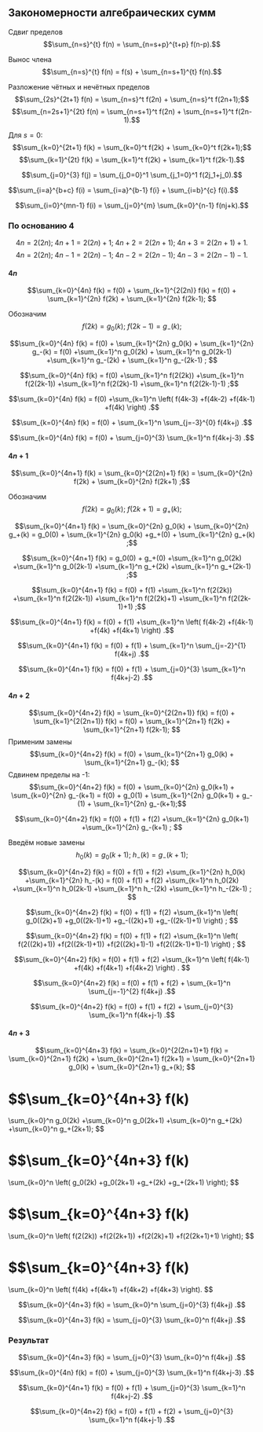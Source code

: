 ## Закономерности алгебраических сумм

Сдвиг пределов
$$\sum_{n=s}^{t} f(n) = \sum_{n=s+p}^{t+p} f(n-p).$$

Вынос члена
$$\sum_{n=s}^{t} f(n) = f(s) + \sum_{n=s+1}^{t} f(n).$$

Разложение чётных и нечётных пределов
$$\sum_{2s}^{2t+1} f(n) = \sum_{n=s}^t f(2n) + \sum_{n=s}^t f(2n+1);$$
$$\sum_{n=2s+1}^{2t} f(n) = \sum_{n=s+1}^t f(2n) + \sum_{n=s+1}^t f(2n-1).$$

Для $s=0$:
$$\sum_{k=0}^{2t+1} f(k) = \sum_{k=0}^t f(2k) + \sum_{k=0}^t f(2k+1);$$
$$\sum_{k=1}^{2t}   f(k) = \sum_{k=1}^t f(2k) + \sum_{k=1}^t f(2k-1).$$


$$\sum_{j=0}^{3} f(j) = \sum_{j_0=0}^1 \sum_{j_1=0}^1 f(2j_1+j_0).$$

$$\sum_{i=a}^{b+c} f(i) = \sum_{i=a}^{b-1} f(i} + \sum_{i=b}^{c} f(i).$$

$$\sum_{i=0}^{mn-1} f(i) = \sum_{j=0}^{m} \sum_{k=0}^{n-1} f(nj+k).$$


### По основанию 4

$$4n = 2(2n);\; 4n+1 = 2(2n) + 1;\; 4n+2 = 2(2n+1);\; 4n+3 = 2(2n+1) + 1.$$
$$4n = 2(2n);\; 4n-1 = 2(2n) - 1;\; 4n-2 = 2(2n-1);\; 4n-3 = 2(2n-1) - 1.$$

#### $4n$

$$\sum_{k=0}^{4n} f(k) 
= f(0) + \sum_{k=1}^{2(2n)} f(k)
= f(0) + \sum_{k=1}^{2n} f(2k) + \sum_{k=1}^{2n} f(2k-1);
$$

Обозначим
$$f(2k) = g_0(k);\ f(2k-1) = g_-(k);$$

$$\sum_{k=0}^{4n} f(k) 
= f(0) + \sum_{k=1}^{2n} g_0(k) + \sum_{k=1}^{2n} g_-(k)
= f(0) 
+\sum_{k=1}^n g_0(2k) + \sum_{k=1}^n g_0(2k-1) 
+\sum_{k=1}^n g_-(2k) + \sum_{k=1}^n g_-(2k-1)
;
$$


$$\sum_{k=0}^{4n} f(k) 
= f(0) 
+\sum_{k=1}^n f(2(2k)) 
+\sum_{k=1}^n f(2(2k-1)) 
+\sum_{k=1}^n f(2(2k)-1) 
+\sum_{k=1}^n f(2(2k-1)-1)
;$$

$$\sum_{k=0}^{4n} f(k) 
= f(0) 
+\sum_{k=1}^n 
\left(
 f(4k-3)
+f(4k-2) 
+f(4k-1) 
+f(4k)
\right)
.$$

$$\sum_{k=0}^{4n} f(k) 
= f(0) +
\sum_{k=1}^n 
\sum_{j=-3}^{0}
f(4k+j)
.$$

$$\sum_{k=0}^{4n} f(k) 
= f(0) +
\sum_{j=0}^{3}
\sum_{k=1}^n 
f(4k+j-3)
.$$


#### $4n+1$
$$\sum_{k=0}^{4n+1} f(k) = \sum_{k=0}^{2(2n)+1} f(k)
= \sum_{k=0}^{2n} f(2k) + \sum_{k=0}^{2n} f(2k+1)
;$$

Обозначим
$$f(2k) = g_0(k);\ f(2k+1) = g_+(k);$$

$$\sum_{k=0}^{4n+1} f(k) 
= \sum_{k=0}^{2n} g_0(k) + \sum_{k=0}^{2n} g_+(k)
= g_0(0) + \sum_{k=1}^{2n} g_0(k) 
+g_+(0) + \sum_{k=1}^{2n} g_+(k)
;$$

$$\sum_{k=0}^{4n+1} f(k) 
= g_0(0) + g_+(0) 
+\sum_{k=1}^n g_0(2k) 
+\sum_{k=1}^n g_0(2k-1)
+\sum_{k=1}^n g_+(2k) 
+\sum_{k=1}^n g_+(2k-1)
;$$

$$\sum_{k=0}^{4n+1} f(k) 
= f(0) + f(1) 
+\sum_{k=1}^n f(2(2k)) 
+\sum_{k=1}^n f(2(2k-1))
+\sum_{k=1}^n f(2(2k)+1) 
+\sum_{k=1}^n f(2(2k-1)+1)
;$$

$$\sum_{k=0}^{4n+1} f(k) 
= f(0) + f(1) 
+\sum_{k=1}^n 
\left(
 f(4k-2)
+f(4k-1)
+f(4k) 
+f(4k+1) 
\right)
.$$

$$\sum_{k=0}^{4n+1} f(k) 
= f(0) + f(1) +
\sum_{k=1}^n 
\sum_{j=-2}^{1} 
f(4k+j)
.$$

$$\sum_{k=0}^{4n+1} f(k) 
= f(0) + f(1) +
\sum_{j=0}^{3} 
\sum_{k=1}^n 
f(4k+j-2)
.$$

#### $4n+2$
$$\sum_{k=0}^{4n+2} f(k) = \sum_{k=0}^{2(2n+1)} f(k)
= f(0) + \sum_{k=1}^{2(2n+1)} f(k)
= f(0) + \sum_{k=1}^{2n+1} f(2k) + \sum_{k=1}^{2n+1} f(2k-1);
$$
Применим замены
$$\sum_{k=0}^{4n+2} f(k)
= f(0) + \sum_{k=1}^{2n+1} g_0(k) + \sum_{k=1}^{2n+1} g_-(k);
$$
Сдвинем пределы на -1:
$$\sum_{k=0}^{4n+2} f(k) 
= f(0) + \sum_{k=0}^{2n} g_0(k+1) + \sum_{k=0}^{2n} g_-(k+1)
= f(0) + g_0(1) + \sum_{k=1}^{2n} g_0(k+1) + g_-(1) + \sum_{k=1}^{2n} g_-(k+1);$$

$$\sum_{k=0}^{4n+2} f(k) 
= f(0) + f(1) + f(2) 
+\sum_{k=1}^{2n} g_0(k+1) 
+\sum_{k=1}^{2n} g_-(k+1)
;
$$

Введём новые замены
$$h_0(k) = g_0(k+1);\; h_-(k) = g_-(k+1);$$

$$\sum_{k=0}^{4n+2} f(k) 
= f(0) + f(1) + f(2) 
+\sum_{k=1}^{2n} h_0(k) 
+\sum_{k=1}^{2n} h_-(k)
= f(0) + f(1) + f(2) 
+\sum_{k=1}^n h_0(2k) 
+\sum_{k=1}^n h_0(2k-1)
+\sum_{k=1}^n h_-(2k) 
+\sum_{k=1}^n h_-(2k-1)
;
$$

$$\sum_{k=0}^{4n+2} f(k) 
= f(0) + f(1) + f(2) 
+\sum_{k=1}^n 
\left(
 g_0((2k)+1) 
+g_0((2k-1)+1)
+g_-((2k)+1) 
+g_-((2k-1)+1)
\right)
;
$$

$$\sum_{k=0}^{4n+2} f(k) 
= f(0) + f(1) + f(2) 
+\sum_{k=1}^n 
\left(
 f(2((2k)+1)) 
+f(2((2k-1)+1))
+f(2((2k)+1)-1) 
+f(2((2k-1)+1)-1)
\right)
;
$$

$$\sum_{k=0}^{4n+2} f(k) 
= f(0) + f(1) + f(2) 
+\sum_{k=1}^n 
\left(
 f(4k-1)
+f(4k)
+f(4k+1) 
+f(4k+2) 
\right)
.
$$

$$\sum_{k=0}^{4n+2} f(k) 
= f(0) + f(1) + f(2) +
\sum_{k=1}^n 
\sum_{j=-1}^{2} 
f(4k+j)
.$$

$$\sum_{k=0}^{4n+2} f(k) 
= f(0) + f(1) + f(2) +
\sum_{j=0}^{3} 
\sum_{k=1}^n 
f(4k+j-1)
.$$

#### $4n+3$
$$\sum_{k=0}^{4n+3} f(k)
= \sum_{k=0}^{2(2n+1)+1} f(k)
= \sum_{k=0}^{2n+1} f(2k) + \sum_{k=0}^{2n+1} f(2k+1)
= \sum_{k=0}^{2n+1} g_0(k) + \sum_{k=0}^{2n+1} g_+(k);
$$

$$\sum_{k=0}^{4n+3} f(k)
=
 \sum_{k=0}^n g_0(2k) 
+\sum_{k=0}^n g_0(2k+1)
+\sum_{k=0}^n g_+(2k) 
+\sum_{k=0}^n g_+(2k+1);
$$

$$\sum_{k=0}^{4n+3} f(k)
=
\sum_{k=0}^n 
\left(
 g_0(2k) 
+g_0(2k+1)
+g_+(2k) 
+g_+(2k+1)
\right);
$$

$$\sum_{k=0}^{4n+3} f(k)
=
\sum_{k=0}^n 
\left(
 f(2(2k)) 
+f(2(2k+1))
+f(2(2k)+1) 
+f(2(2k+1)+1)
\right);
$$

$$\sum_{k=0}^{4n+3} f(k)
=
\sum_{k=0}^n 
\left(
 f(4k) 
+f(4k+1) 
+f(4k+2)
+f(4k+3)
\right).
$$

$$\sum_{k=0}^{4n+3} f(k) = 
\sum_{k=0}^n 
\sum_{j=0}^{3} 
f(4k+j)
.$$

$$\sum_{k=0}^{4n+3} f(k) = 
\sum_{j=0}^{3} 
\sum_{k=0}^n 
f(4k+j)
.$$

### Результат


$$\sum_{k=0}^{4n+3} f(k) = 
\sum_{j=0}^{3} 
\sum_{k=0}^n 
f(4k+j)
.$$

$$\sum_{k=0}^{4n} f(k) 
= f(0) +
\sum_{j=0}^{3}
\sum_{k=1}^n 
f(4k+j-3)
.$$

$$\sum_{k=0}^{4n+1} f(k) 
= f(0) + f(1) +
\sum_{j=0}^{3} 
\sum_{k=1}^n 
f(4k+j-2)
.$$

$$\sum_{k=0}^{4n+2} f(k) 
= f(0) + f(1) + f(2) +
\sum_{j=0}^{3} 
\sum_{k=1}^n 
f(4k+j-1)
.$$
